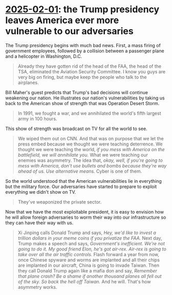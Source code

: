 # [2025-02-01](https://s3.amazonaws.com/writecomments.com/transcripts/ce411e15bcfce5bccc85f62e0b0d7c0b.csv): the Trump presidency leaves America ever more vulnerable to our adversaries

The Trump presidency begins with much bad news. First, a mass firing of government employees, followed by a collision between a passenger plane and a helicopter in Washington, D.C.

> Already they have gotten rid of the head of the FAA, the head of the TSA, eliminated the Aviation Security Committee. I know you guys are very big on firing, but maybe keep the people who talk to the airplanes.

Bill Maher's guest predicts that Trump's bad decisions will continue weakening our nation. He illustrates our nation's vulnerabilities by taking us back to the American show of strength that was Operation Desert Storm.

> In 1991, we fought a war, and we annihilated the world's fifth largest army in 100 hours.

This show of strength was broadcast on TV for all the world to see.

> We wiped them out on CNN. And that was on purpose that we let the press embed because we thought we were teaching deterrence. We thought we were teaching the world, *if you mess with America on the battlefield, we will annihilate you.* What we were teaching our enemies was asymmetry. The idea that, *okay, well, if you're going to mess with America, don't use bullets and bombs because they're way ahead of us. Use alternative means.* Cyber is one of them.

So the world understood that the American vulnerabilities lie in everything but the military force. Our adversaries have started to prepare to exploit everything we didn't show on TV.

> They've weaponized the private sector.

Now that we have the most exploitable president, it is easy to envision how he will allow foreign adversaries to worm their way into our infrastructure so they can have their way with us.

> Xi Jinping calls Donald Trump and says, *Hey, we'd like to invest a trillion dollars in your meme coins if you privatize the FAA.* Next day, Trump makes a speech and says, *Government's inefficient. We're not going to do it. My good friend Elon, he's got air-rex. Air-rex is going to take over all the air traffic controls.* Flash forward a year from now,	once Chinese spyware and worms are implanted and all their chips are implanted in our aircraft, China is going to invade Taiwan. Then they call Donald Trump again like a mafia don and say, *Remember that plane crash? Be a shame if another thousand planes all fell out of the sky. So back the hell off Taiwan.* And he will. That's how asymmetry works.
